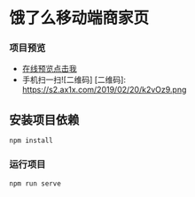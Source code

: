 # 饿了么移动端商家页

### 项目预览
* [在线预览点击我](https://da34.github.io/vue-elm/index.html)
* 手机扫一扫![二维码]
[二维码]: https://s2.ax1x.com/2019/02/20/k2vOz9.png

## 安装项目依赖
```
npm install
```

### 运行项目
```
npm run serve
```

